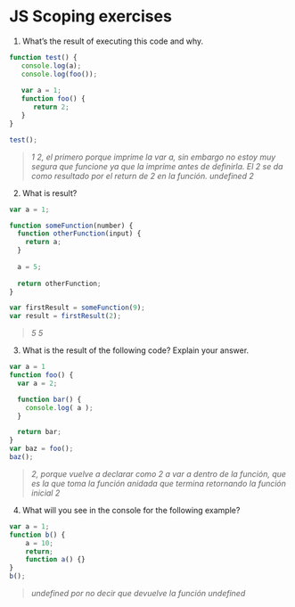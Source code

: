 # JS Scoping exercises

1. What’s the result of executing this code and why.
  ```js
  function test() {
     console.log(a);
     console.log(foo());
     
     var a = 1;
     function foo() {
        return 2;
     }
  }
  
  test();
  ```

> _1 2, el primero porque imprime la var a, sin embargo no estoy muy segura que funcione ya que la imprime antes de definirla. El 2 se da como resultado por el return de 2 en la función._
> _undefined 2_


2. What is result?
  ```js
  var a = 1; 
  
  function someFunction(number) {
    function otherFunction(input) {
      return a;
    }
    
    a = 5;
    
    return otherFunction;
  }
  
  var firstResult = someFunction(9);
  var result = firstResult(2);
  ```
> _5_
> _5_


3. What is the result of the following code? Explain your answer.
  ```js
  var a = 1
  function foo() {
    var a = 2;

    function bar() {
      console.log( a );
    }

    return bar;
  }
  var baz = foo();
  baz();
  ``` 
> _2, porque vuelve a declarar como 2 a var a dentro de la función, que es la que toma la función anidada que termina retornando la función inicial_
> _2_


4. What will you see in the console for the following example?
  ```js
  var a = 1; 
  function b() { 
      a = 10; 
      return; 
      function a() {} 
  } 
  b();
  ```

> _undefined por no decir que devuelve la función_
> _undefined_
